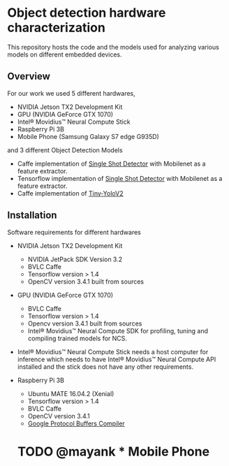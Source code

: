 

# Object detection hardware characterization
  This repository hosts the code and the models used for analyzing various models on different embedded devices. 
  
## Overview
  For our work we used 5 different hardwares,
 * NVIDIA Jetson TX2 Development Kit
 * GPU (NVIDIA GeForce GTX 1070)
 * Intel® Movidius™ Neural Compute Stick
 * Raspberry Pi 3B 
 * Mobile Phone (Samsung Galaxy S7 edge G935D)

and 3 different Object Detection Models 
 * Caffe implementation of [Single Shot Detector](https://arxiv.org/abs/1512.02325) with Mobilenet as a feature extractor.
 * Tensorflow implementation of [Single Shot Detector](https://arxiv.org/abs/1512.02325) with Mobilenet as a feature extractor.
 * Caffe implementation of [Tiny-YoloV2](https://pjreddie.com/media/files/papers/YOLO9000.pdf) 


## Installation 
Software requirements for different hardwares
*  NVIDIA Jetson TX2 Development Kit 
    * NVIDIA JetPack SDK Version 3.2 
    * BVLC Caffe 
    * Tensorflow version > 1.4
    * OpenCV version 3.4.1 built from sources

* GPU (NVIDIA GeForce GTX 1070)
    *   BVLC Caffe
    *   Tensorflow version > 1.4
    *   Opencv version 3.4.1 built from sources
    *    Intel® Movidius™ Neural Compute SDK for profiling, tuning and compiling trained models for NCS.
    
* Intel® Movidius™ Neural Compute Stick needs a host computer for inference which needs to have Intel® Movidius™ Neural Compute API installed and the stick does not have any other requirements.

*  Raspberry Pi 3B
	*  Ubuntu MATE 16.04.2 (Xenial)
	* Tensorflow version > 1.4
	* BVLC Caffe
	* OpenCV version 3.4.1 
	* [Google Protocol Buffers Compiler ](http://osdevlab.blogspot.com/2016/03/how-to-install-google-protocol-buffers.html)
	
	# TODO @mayank * Mobile Phone
  
 

    
